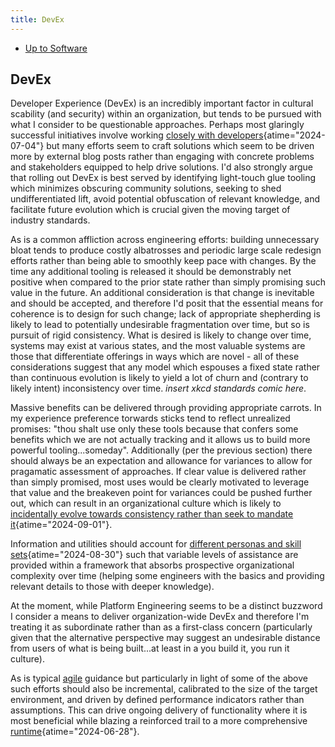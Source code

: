 ```yaml
---
title: DevEx
---
```


- [Up to Software](software)

## DevEx

Developer Experience (DevEx) is an incredibly important factor in cultural scability (and security) within an organization,
but tends to be pursued with what I consider to be questionable approaches. Perhaps most glaringly
successful initiatives involve working
[closely with developers](https://www.infoq.com/articles/virtual-panel-developer-experience-platform-engineering "Delivering Great Developer Experiences with Platform Engineering - InfoQ"){atime="2024-07-04"}
but many efforts seem to craft solutions which seem to be driven more by external blog posts rather
than engaging with concrete problems and stakeholders equipped to help drive solutions. I'd also
strongly argue that rolling out DevEx is best served by identifying light-touch glue tooling which
minimizes obscuring community solutions, seeking to shed undifferentiated lift, avoid potential obfuscation
of relevant knowledge, and facilitate future evolution which is crucial given the moving target of
industry standards.

As is a common affliction across engineering efforts: building unnecessary bloat tends to produce
costly albatrosses and periodic large scale redesign efforts rather than being able to smoothly keep pace
with changes. By the time any additional tooling is released it should be demonstrably net positive when
compared to the prior state rather than simply promising such value in the future. An additional
consideration is that change is inevitable and should be accepted, and therefore I'd posit that the
essential means for coherence is to design for such change; lack of appropriate shepherding is likely
to lead to potentially undesirable fragmentation over time, but so is pursuit of rigid consistency.
What is desired is likely to change over time, systems may exist at various states, and the most
valuable systems are those that differentiate offerings in ways which are novel - all of these
considerations suggest that any model which espouses a fixed state rather than continuous
evolution is likely to yield a lot of churn and (contrary to likely intent) inconsistency over
time. _insert xkcd standards comic here_.

Massive benefits can be delivered through providing appropriate carrots. In my experience
preference torwards sticks tend to reflect unrealized promises: "thou shalt use only these
tools because that confers some benefits which we are not actually tracking and it allows us
to build more powerful tooling...someday". Additionally (per the previous section) there should
always be an expectation and allowance for variances to allow for pragamatic assessment of
approaches. If clear value is delivered rather than simply promised, most uses would be clearly
motivated to leverage that value and the breakeven point for variances could be pushed further
out, which can result in an organizational culture which is likely to
[incidentally evolve towards consistency rather than seek to mandate it](https://www.infoq.com/presentations/kafka-cloudflare/ "Tales of Kafka @Cloudflare: Lessons Learnt on the Way to 1 Trillion Messages - InfoQ"){atime="2024-09-01"}.

Information and utilities should account for
[different personas and skill sets](https://www.infoq.com/presentations/kubernetes-backstage/ "Demystifying Kubernetes Platforms with Backstage - InfoQ"){atime="2024-08-30"}
such that variable levels of assistance are provided within a framework that absorbs prospective
organizational complexity over time (helping some engineers with the basics and providing
relevant details to those with deeper knowledge).

At the moment, while Platform Engineering seems to be a distinct buzzword I consider a means to
deliver organization-wide DevEx and therefore I'm treating it as subordinate rather than as a
first-class concern (particularly given that the alternative perspective may suggest an
undesirable distance from users of what is being built...at least in a you build it, you run it
culture).

As is typical [agile](agile) guidance but particularly in light of some of the above such efforts
should also be incremental, calibrated to the size of the target environment, and driven by
defined performance indicators rather than assumptions. This can drive ongoing delivery of
functionality where it is most beneficial while blazing a reinforced trail
to a more comprehensive
[runtime](https://www.infoq.com/articles/platform-runtime-engineering/ "Platform as a Runtime - the Next Step in Platform Engineering - InfoQ"){atime="2024-06-28"}.



